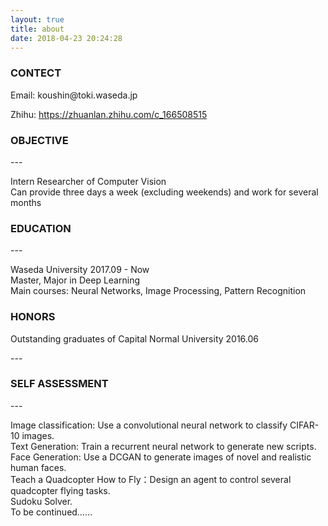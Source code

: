 ```yaml
---
layout: true
title: about
date: 2018-04-23 20:24:28
---
```


<h3 id="CONTECT"><a href="#CONTECT" class="headerlink" title="CONTECT"></a>CONTECT</h3>
<p>Email: koushin@toki.waseda.jp    </p>
<p>Zhihu: <a href="https://zhuanlan.zhihu.com/c_166508515" target="_blank" rel="external">https://zhuanlan.zhihu.com/c_166508515</a></p>
<h3 id="OBJECTIVE"><a href="#OBJECTIVE" class="headerlink" title="OBJECTIVE"></a>OBJECTIVE</h3>
---
<p>Intern Researcher of Computer Vision<br>Can provide three days a week (excluding weekends) and work for several months    </p>
<h3 id="EDUCATION"><a href="#EDUCATION" class="headerlink" title="EDUCATION"></a>EDUCATION</h3>
---
<p>Waseda University    2017.09 - Now<br>Master, Major in Deep Learning<br>Main courses: Neural Networks, Image Processing, Pattern Recognition    </p>
<h3 id="HONORS"><a href="#HONORS" class="headerlink" title="HONORS"></a>HONORS</h3><p>Outstanding graduates of Capital Normal University    2016.06    </p>
---
<h3 id="SELF-ASSESSMENT"><a href="#SELF-ASSESSMENT" class="headerlink" title="SELF ASSESSMENT"></a>SELF ASSESSMENT</h3>
---
<p>Image classification: Use a convolutional neural network to classify CIFAR-10 images.<br>Text Generation: Train a recurrent neural network  to generate new scripts.<br>Face Generation: Use a DCGAN to generate images of novel and realistic human faces.<br>Teach a Quadcopter How to Fly：Design an agent to control several quadcopter flying tasks.<br>Sudoku Solver.<br>To be continued……<br>​    </p>
